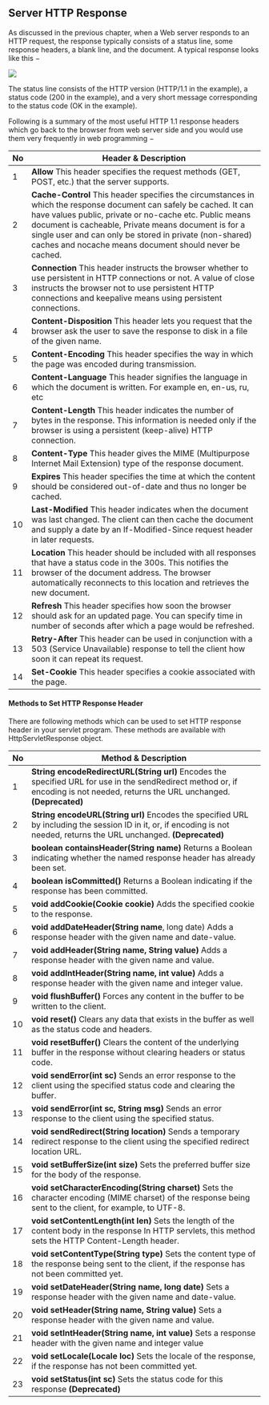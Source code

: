 ## Server HTTP Response

As discussed in the previous chapter, when a Web server responds to an HTTP request, the response typically consists of a status line, some response headers, a blank line, and the document. A typical response looks like this −

![](http://www.tcpipguide.com/free/diagrams/httpresponse.png)

The status line consists of the HTTP version (HTTP/1.1 in the example), a status code (200 in the example), and a very short message corresponding to the status code (OK in the example).

Following is a summary of the most useful HTTP 1.1 response headers which go back to the browser from web server side and you would use them very frequently in web programming −

| No | Header & Description                                                                                                                                                                                                                                                                                                                                     |
|----|----------------------------------------------------------------------------------------------------------------------------------------------------------------------------------------------------------------------------------------------------------------------------------------------------------------------------------------------------------|
| 1  | **Allow**  This header specifies the request methods (GET, POST, etc.) that the server supports.                                                                                                                                                                                                                                                             |
| 2  | **Cache-Control**  This header specifies the circumstances in which the response document can safely be cached. It can have values public, private or no-cache etc. Public means document is cacheable, Private means document is for a single user and can only be stored in private (non-shared) caches and nocache means document should never be cached. |
| 3  | **Connection**  This header instructs the browser whether to use persistent in HTTP connections or not. A value of close instructs the browser not to use persistent HTTP connections and keepalive means using persistent connections.                                                                                                                      |
| 4  | **Content-Disposition**  This header lets you request that the browser ask the user to save the response to disk in a file of the given name.                                                                                                                                                                                                                |
| 5  | **Content-Encoding**  This header specifies the way in which the page was encoded during transmission.                                                                                                                                                                                                                                                       |
| 6  | **Content-Language**  This header signifies the language in which the document is written. For example en, en-us, ru, etc                                                                                                                                                                                                                                    |
| 7  | **Content-Length**  This header indicates the number of bytes in the response. This information is needed only if the browser is using a persistent (keep-alive) HTTP connection.                                                                                                                                                                            |
| 8  | **Content-Type**  This header gives the MIME (Multipurpose Internet Mail Extension) type of the response document.                                                                                                                                                                                                                                           |
| 9  | **Expires**  This header specifies the time at which the content should be considered out-of-date and thus no longer be cached.                                                                                                                                                                                                                              |
| 10 | **Last-Modified**  This header indicates when the document was last changed. The client can then cache the document and supply a date by an If-Modified-Since request header in later requests.                                                                                                                                                              |
| 11 | **Location**  This header should be included with all responses that have a status code in the 300s. This notifies the browser of the document address. The browser automatically reconnects to this location and retrieves the new document.                                                                                                                |
| 12 | **Refresh**  This header specifies how soon the browser should ask for an updated page. You can specify time in number of seconds after which a page would be refreshed.                                                                                                                                                                                     |
| 13 | **Retry-After**  This header can be used in conjunction with a 503 (Service Unavailable) response to tell the client how soon it can repeat its request.                                                                                                                                                                                                     |
| 14 | **Set-Cookie**  This header specifies a cookie associated with the page.                                                                                                                                                                                                                                                                                     |

#### Methods to Set HTTP Response Header

There are following methods which can be used to set HTTP response header in your servlet program. These methods are available with HttpServletResponse object.

| No | Method & Description                                                                                                                                         |
|----|--------------------------------------------------------------------------------------------------------------------------------------------------------------|
| 1  | **String encodeRedirectURL(String url)**  Encodes the specified URL for use in the sendRedirect method or, if encoding is not needed, returns the URL unchanged. **(Deprecated)** |
| 2  | **String encodeURL(String url)**  Encodes the specified URL by including the session ID in it, or, if encoding is not needed, returns the URL unchanged. **(Deprecated)**         |
| 3  | **boolean containsHeader(String name)**  Returns a Boolean indicating whether the named response header has already been set.                                    |
| 4  | **boolean isCommitted()**  Returns a Boolean indicating if the response has been committed.                                                                      |
| 5  | **void addCookie(Cookie cookie)**  Adds the specified cookie to the response.                                                                                    |
| 6  | **void addDateHeader(String name**, long date)  Adds a response header with the given name and date-value.                                                       |
| 7  | **void addHeader(String name, String value)**  Adds a response header with the given name and value.                                                             |
| 8  | **void addIntHeader(String name, int value)**  Adds a response header with the given name and integer value.                                                     |
| 9  | **void flushBuffer()**  Forces any content in the buffer to be written to the client.                                                                            |
| 10 | **void reset()** Clears any data that exists in the buffer as well as the status code and headers.                                                              |
| 11 | **void resetBuffer()**  Clears the content of the underlying buffer in the response without clearing headers or status code.                                     |
| 12 | **void sendError(int sc)**  Sends an error response to the client using the specified status code and clearing the buffer.                                       |
| 13 | **void sendError(int sc, String msg)**  Sends an error response to the client using the specified status.                                                        |
| 14 | **void sendRedirect(String location)**  Sends a temporary redirect response to the client using the specified redirect location URL.                             |
| 15 | **void setBufferSize(int size)**  Sets the preferred buffer size for the body of the response.                                                                   |
| 16 | **void setCharacterEncoding(String charset)**  Sets the character encoding (MIME charset) of the response being sent to the client, for example, to UTF-8.       |
| 17 | **void setContentLength(int len)**  Sets the length of the content body in the response In HTTP servlets, this method sets the HTTP Content-Length header.       |
| 18 | **void setContentType(String type)**  Sets the content type of the response being sent to the client, if the response has not been committed yet.                |
| 19 | **void setDateHeader(String name, long date)**  Sets a response header with the given name and date-value.                                                       |
| 20 | **void setHeader(String name, String value)**  Sets a response header with the given name and value.                                                             |
| 21 | **void setIntHeader(String name, int value)**  Sets a response header with the given name and integer value                                                      |
| 22 | **void setLocale(Locale loc)**  Sets the locale of the response, if the response has not been committed yet.                                                     |
| 23 | **void setStatus(int sc)**  Sets the status code for this response **(Deprecated)**                                                                                              |